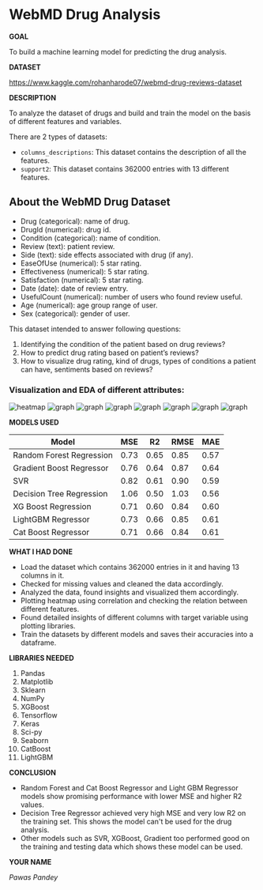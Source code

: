 <h1>WebMD Drug Analysis</h1>

**GOAL**

To build a machine learning model for predicting the drug analysis.

**DATASET**

https://www.kaggle.com/rohanharode07/webmd-drug-reviews-dataset

**DESCRIPTION**

To analyze the dataset of drugs and build and train the model on the basis of different features and variables.

There are 2 types of datasets:

- `columns_descriptions`: This dataset contains the description of all the features.
- `support2`: This dataset contains 362000 entries with 13 different features.

## About the WebMD Drug Dataset

* Drug (categorical): name of drug.
* DrugId (numerical): drug id.
* Condition (categorical): name of condition.
* Review (text): patient review.
* Side (text): side effects associated with drug (if any).
* EaseOfUse (numerical): 5 star rating.
* Effectiveness (numerical): 5 star rating.
* Satisfaction (numerical): 5 star rating.
* Date (date): date of review entry.
* UsefulCount (numerical): number of users who found review useful.
* Age (numerical): age group range of user.
* Sex (categorical): gender of user.

This dataset intended to answer following questions:

1. Identifying the condition of the patient based on drug reviews?
2. How to predict drug rating based on patient’s reviews?
3. How to visualize drug rating, kind of drugs, types of conditions a patient can have, sentiments based on reviews?



### Visualization and EDA of different attributes:

<img alt="heatmap" src="./Images/heatmap.png">

<img alt="graph" src="./Images/count.png">

<img alt="graph" src="./Images/plot.png">

<img alt="graph" src="./Images/hist and boxplot.png">

<img alt="graph" src="./Images/dataplot.png">

<img alt="graph" src="./Images/effectiveness.png">

<img alt="graph" src="./Images/effectiveness2.png">

<img alt="graph" src="./Images/satis.png">


**MODELS USED**

| Model                     | MSE       | R2       | RMSE      | MAE       |
|---------------------------|-----------|----------|-----------|-----------|
| Random Forest Regression  | 0.73      | 0.65     | 0.85      | 0.57      |
| Gradient Boost Regressor  | 0.76      | 0.64     | 0.87      | 0.64      |
| SVR                       | 0.82      | 0.61     | 0.90      | 0.59      |
| Decision Tree Regression  | 1.06      | 0.50     | 1.03      | 0.56      |
| XG Boost Regression       | 0.71      | 0.60     | 0.84      | 0.60      |
| LightGBM Regressor        | 0.73      | 0.66     | 0.85      | 0.61      |
| Cat Boost Regressor       | 0.71      | 0.66     | 0.84      | 0.61      |


**WHAT I HAD DONE**

* Load the dataset which contains 362000 entries in it and having 13 columns in it.
* Checked for missing values and cleaned the data accordingly.
* Analyzed the data, found insights and visualized them accordingly.
* Plotting heatmap using correlation and checking the relation between different features.
* Found detailed insights of different columns with target variable using plotting libraries.
* Train the datasets by different models and saves their accuracies into a dataframe.


**LIBRARIES NEEDED**

1. Pandas
2. Matplotlib
3. Sklearn
4. NumPy
5. XGBoost
6. Tensorflow
7. Keras
8. Sci-py
9. Seaborn
10. CatBoost
11. LightGBM

**CONCLUSION**

- Random Forest and Cat Boost Regressor and Light GBM Regressor models show promising performance with lower MSE and higher R2 values.
- Decision Tree Regressor achieved very high MSE and very low R2 on the training set. This shows the model can't be used for the drug analysis.
- Other models such as SVR, XGBoost, Gradient too performed good on the training and testing data which shows these model can be used.

**YOUR NAME**

*Pawas Pandey*
